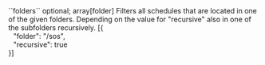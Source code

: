 <tr><td>``folders``</td>
	
<td>optional; array[folder]</td>
	
<td>Filters all schedules that are located in one of the given folders.
Depending on the value for "recursive" also in one of the subfolders recursively.
</td>
<td> [{
  <div style="padding-left:10px;">"folder": "/sos",</div>
  <div style="padding-left:10px;">"recursive": true</div>
  }]
  </td>
<td></td>
	
</tr>
